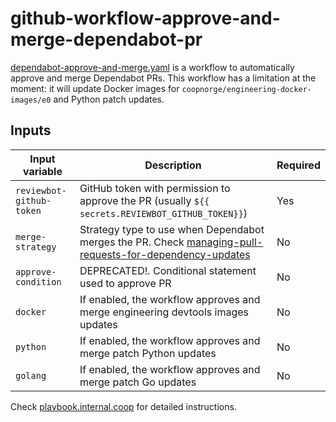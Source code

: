 # github-workflow-approve-and-merge-dependabot-pr

[dependabot-approve-and-merge.yaml] is a workflow to automatically approve and
merge Dependabot PRs. This workflow has a limitation at the moment: it will
update Docker images for `coopnorge/engineering-docker-images/e0` and Python patch
updates.

## Inputs

| Input variable           | Description                                                                                               | Required |
| ------------------------ | --------------------------------------------------------------------------------------------------------- | -------- |
| `reviewbot-github-token` | GitHub token with permission to approve the PR (usually `${{ secrets.REVIEWBOT_GITHUB_TOKEN}}`)           | Yes      |
| `merge-strategy`         | Strategy type to use when Dependabot merges the PR. Check [managing-pull-requests-for-dependency-updates] | No       |
| `approve-condition`      | DEPRECATED!. Conditional statement used to approve PR                                                     | No       |
| `docker`                 | If enabled, the workflow approves and merge engineering devtools images updates                           | No       |
| `python`                 | If enabled, the workflow approves and merge patch Python updates                                          | No       |
| `golang`                 | If enabled, the workflow approves and merge patch Go updates                                              | No       |

Check [playbook.internal.coop] for detailed instructions.

[dependabot-approve-and-merge.yaml]: .github/workflows/approve-and-merge-dependabot-pr.yaml
[playbook.internal.coop]: https://playbook.internal.coop
[managing-pull-requests-for-dependency-updates]: https://docs.github.com/en/code-security/dependabot/working-with-dependabot/managing-pull-requests-for-dependency-updates#managing-dependabot-pull-requests-with-comment-commands
